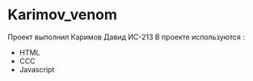 # Karimov_venom
Проект выполнил Каримов Давид ИС-213
В проекте используются :
- HTML
- CCC
- Javascript
